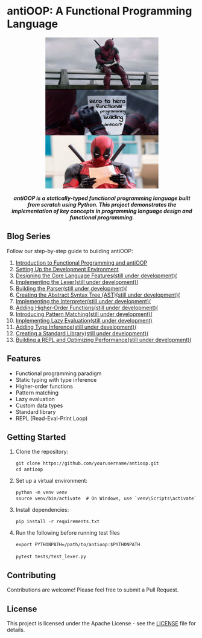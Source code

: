 # antiOOP: A Functional Programming Language

<p align="center">
<img src="images/oc.png" alt="antiOOP Logo" width="300" height="400">
</p>

<p align="center">
<b><i>
antiOOP is a statically-typed functional programming language built from scratch using Python. This project demonstrates the implementation of key concepts in programming language design and functional programming.
</b></i>
</p>

## Blog Series

Follow our step-by-step guide to building antiOOP:

1. [Introduction to Functional Programming and antiOOP](https://appyzdl5.substack.com/p/crafting-antioop-a-13-step-journey)
2. [Setting Up the Development Environment](https://appyzdl5.substack.com/p/crafting-antioop-a-13-step-journey-0ba)
3. [Designing the Core Language Features(still under development)(]()
4. [Implementing the Lexer(still under development)(]()
5. [Building the Parser(still under development)(]()
6. [Creating the Abstract Syntax Tree (AST)(still under development)(]()
7. [Implementing the Interpreter(still under development)(]()
8. [Adding Higher-Order Functions(still under development)(]()
9. [Introducing Pattern Matching(still under development)(]()
10. [Implementing Lazy Evaluation(still under development)]()
11. [Adding Type Inference(still under development)(]()
12. [Creating a Standard Library(still under development)(]()
13. [Building a REPL and Optimizing Performance(still under development)(]()

## Features

- Functional programming paradigm
- Static typing with type inference
- Higher-order functions
- Pattern matching
- Lazy evaluation
- Custom data types
- Standard library
- REPL (Read-Eval-Print Loop)

## Getting Started

1. Clone the repository:
   ```
   git clone https://github.com/yourusername/antioop.git
   cd antioop
   ```

2. Set up a virtual environment:
   ```
   python -m venv venv
   source venv/bin/activate  # On Windows, use `venv\Scripts\activate`
   ```
   

3. Install dependencies:
   ```
   pip install -r requirements.txt
   ```

4. Run the following before running test files
   ```
   export PYTHONPATH=/path/to/antioop:$PYTHONPATH

   pytest tests/test_lexer.py
   ```

## Contributing

Contributions are welcome! Please feel free to submit a Pull Request.

## License

This project is licensed under the Apache License - see the [LICENSE](LICENSE) file for details.
